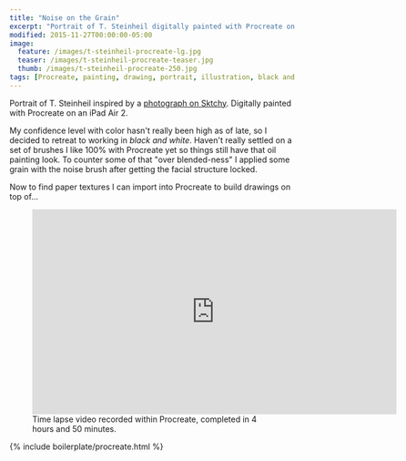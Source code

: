 ```yaml
---
title: "Noise on the Grain"
excerpt: "Portrait of T. Steinheil digitally painted with Procreate on an iPad."
modified: 2015-11-27T00:00:00-05:00
image: 
  feature: /images/t-steinheil-procreate-lg.jpg
  teaser: /images/t-steinheil-procreate-teaser.jpg
  thumb: /images/t-steinheil-procreate-250.jpg
tags: [Procreate, painting, drawing, portrait, illustration, black and white, time lapse, Sktchy]
---
```


Portrait of T. Steinheil inspired by a [photograph on Sktchy](http://sktchy.com/hvnEKC). Digitally painted with Procreate on an iPad Air 2. 

My confidence level with color hasn't really been high as of late, so I decided to retreat to working in *black and white*. Haven't really settled on a set of brushes I like 100% with Procreate yet so things still have that oil painting look. To counter some of that "over blended-ness" I applied some grain with the noise brush after getting the facial structure locked.

Now to find paper textures I can import into Procreate to build drawings on top of...

<figure>
  <iframe width="640" height="360" src="https://www.youtube-nocookie.com/embed/3FI6OblgfeY?controls=0&amp;showinfo=0" frameborder="0" allowfullscreen></iframe>
  <figcaption>Time lapse video recorded within Procreate, completed in 4 hours and 50 minutes.</figcaption>
</figure>

{% include boilerplate/procreate.html %}
